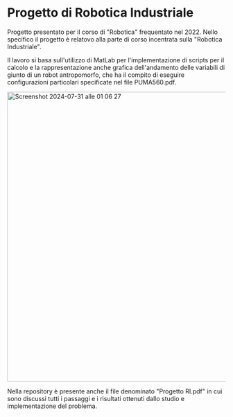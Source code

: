 # Progetto di Robotica Industriale

Progetto presentato per il corso di "Robotica" frequentato nel 2022. Nello specifico il progetto è relatovo alla parte di corso incentrata sulla "Robotica Industriale". 

Il lavoro si basa sull'utilizzo di MatLab per l'implementazione di scripts per il calcolo e la rappresentazione anche grafica dell'andamento delle variabili di giunto di un robot antropomorfo, che ha il compito di eseguire configurazioni particolari specificate nel file PUMA560.pdf.


<img width="669" alt="Screenshot 2024-07-31 alle 01 06 27" src="https://github.com/user-attachments/assets/3013b47e-d3fb-43b3-824b-3c20a701b8ee">


Nella repository è presente anche il file denominato "Progetto RI.pdf" in cui sono discussi tutti i passaggi e i risultati ottenuti dallo studio e implementazione del problema.


